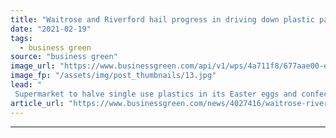 ```yaml
---
title: "Waitrose and Riverford hail progress in driving down plastic packaging"
date: "2021-02-19"
tags: 
  - business green
source: "business green"
image_url: "https://www.businessgreen.com/api/v1/wps/4a711f8/677aae00-e30f-4553-96c9-6120d2d8397c/2/Home-Compostable-Packaging-40-Edit-riverford-185x114.jpg"
image_fp: "/assets/img/post_thumbnails/13.jpg"
lead: "
 Supermarket to halve single use plastics in its Easter eggs and confectionary, as Riverford ditches plastic bags in its delivery boxes ..."
article_url: "https://www.businessgreen.com/news/4027416/waitrose-riverford-hail-progress-driving-plastic-packaging"
---
```


---
